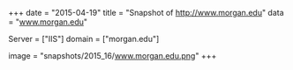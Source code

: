 
+++
date = "2015-04-19"
title = "Snapshot of http://www.morgan.edu"
data = "www.morgan.edu"

Server = ["IIS"]
domain = ["morgan.edu"]

  image = "snapshots/2015_16/www.morgan.edu.png"
+++
#
